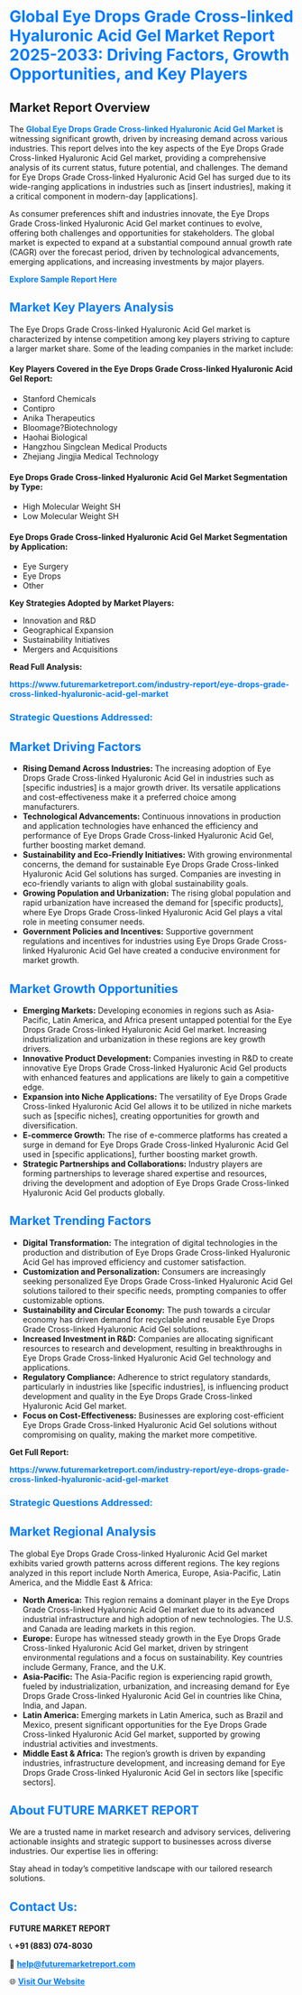 <h1 style="color: #007BFF;">Global Eye Drops Grade Cross-linked Hyaluronic Acid Gel Market Report 2025-2033: Driving Factors, Growth Opportunities, and Key Players</h1>

<section id="overview">
<h2>Market Report Overview</h2>
<p>The <a href="https://www.futuremarketreport.com/industry-report/eye-drops-grade-cross-linked-hyaluronic-acid-gel-market" style="color: #007BFF; text-decoration: none;"><strong>Global Eye Drops Grade Cross-linked Hyaluronic Acid Gel Market</strong></a> is witnessing significant growth, driven by increasing demand across various industries. This report delves into the key aspects of the Eye Drops Grade Cross-linked Hyaluronic Acid Gel market, providing a comprehensive analysis of its current status, future potential, and challenges. The demand for Eye Drops Grade Cross-linked Hyaluronic Acid Gel has surged due to its wide-ranging applications in industries such as [insert industries], making it a critical component in modern-day [applications].</p>
<p>As consumer preferences shift and industries innovate, the Eye Drops Grade Cross-linked Hyaluronic Acid Gel market continues to evolve, offering both challenges and opportunities for stakeholders. The global market is expected to expand at a substantial compound annual growth rate (CAGR) over the forecast period, driven by technological advancements, emerging applications, and increasing investments by major players.</p>
</section>

<section id="overview">
<p><a href="https://www.futuremarketreport.com/request-sample/reportId=55313" style="color: #007BFF; text-decoration: none;"><strong>Explore Sample Report Here</strong></a></p>
</section>

<section id="key-players">
<h2 style="color: #007BFF;">Market Key Players Analysis</h2>
<p>The Eye Drops Grade Cross-linked Hyaluronic Acid Gel market is characterized by intense competition among key players striving to capture a larger market share. Some of the leading companies in the market include:</p>
<h4>Key Players Covered in the Eye Drops Grade Cross-linked Hyaluronic Acid Gel Report:</h4>
<ul><li>Stanford Chemicals</li><li>Contipro</li><li>Anika Therapeutics</li><li>Bloomage?Biotechnology</li><li>Haohai Biological</li><li>Hangzhou Singclean Medical Products</li><li>Zhejiang Jingjia Medical Technology</li></ul>
<h4>Eye Drops Grade Cross-linked Hyaluronic Acid Gel Market Segmentation by Type:</h4>
<ul><li>High Molecular Weight SH</li><li>Low Molecular Weight SH</li></ul>

<h4>Eye Drops Grade Cross-linked Hyaluronic Acid Gel Market Segmentation by Application:</h4>
<ul><li>Eye Surgery</li><li>Eye Drops</li><li>Other</li></ul>
<p><strong>Key Strategies Adopted by Market Players:</strong></p>
<ul>
<li>Innovation and R&D</li>
<li>Geographical Expansion</li>
<li>Sustainability Initiatives</li>
<li>Mergers and Acquisitions</li>
</ul>
</section>

<section>
<p><strong>Read Full Analysis: </strong></p><a href="https://www.futuremarketreport.com/industry-report/eye-drops-grade-cross-linked-hyaluronic-acid-gel-market" style="color: #007BFF; text-decoration: none;"><strong>https://www.futuremarketreport.com/industry-report/eye-drops-grade-cross-linked-hyaluronic-acid-gel-market</strong></a>
<h3 style="color: #007BFF;">Strategic Questions Addressed:</h3>
</section>

<section id="driving-factors">
<h2 style="color: #007BFF;">Market Driving Factors</h2>
<ul>
<li><strong>Rising Demand Across Industries:</strong> The increasing adoption of Eye Drops Grade Cross-linked Hyaluronic Acid Gel in industries such as [specific industries] is a major growth driver. Its versatile applications and cost-effectiveness make it a preferred choice among manufacturers.</li>
<li><strong>Technological Advancements:</strong> Continuous innovations in production and application technologies have enhanced the efficiency and performance of Eye Drops Grade Cross-linked Hyaluronic Acid Gel, further boosting market demand.</li>
<li><strong>Sustainability and Eco-Friendly Initiatives:</strong> With growing environmental concerns, the demand for sustainable Eye Drops Grade Cross-linked Hyaluronic Acid Gel solutions has surged. Companies are investing in eco-friendly variants to align with global sustainability goals.</li>
<li><strong>Growing Population and Urbanization:</strong> The rising global population and rapid urbanization have increased the demand for [specific products], where Eye Drops Grade Cross-linked Hyaluronic Acid Gel plays a vital role in meeting consumer needs.</li>
<li><strong>Government Policies and Incentives:</strong> Supportive government regulations and incentives for industries using Eye Drops Grade Cross-linked Hyaluronic Acid Gel have created a conducive environment for market growth.</li>
</ul>
</section>

<section id="growth-opportunities">
<h2 style="color: #007BFF;">Market Growth Opportunities</h2>
<ul>
<li><strong>Emerging Markets:</strong> Developing economies in regions such as Asia-Pacific, Latin America, and Africa present untapped potential for the Eye Drops Grade Cross-linked Hyaluronic Acid Gel market. Increasing industrialization and urbanization in these regions are key growth drivers.</li>
<li><strong>Innovative Product Development:</strong> Companies investing in R&D to create innovative Eye Drops Grade Cross-linked Hyaluronic Acid Gel products with enhanced features and applications are likely to gain a competitive edge.</li>
<li><strong>Expansion into Niche Applications:</strong> The versatility of Eye Drops Grade Cross-linked Hyaluronic Acid Gel allows it to be utilized in niche markets such as [specific niches], creating opportunities for growth and diversification.</li>
<li><strong>E-commerce Growth:</strong> The rise of e-commerce platforms has created a surge in demand for Eye Drops Grade Cross-linked Hyaluronic Acid Gel used in [specific applications], further boosting market growth.</li>
<li><strong>Strategic Partnerships and Collaborations:</strong> Industry players are forming partnerships to leverage shared expertise and resources, driving the development and adoption of Eye Drops Grade Cross-linked Hyaluronic Acid Gel products globally.</li>
</ul>
</section>

<section id="trending-factors">
<h2 style="color: #007BFF;">Market Trending Factors</h2>
<ul>
<li><strong>Digital Transformation:</strong> The integration of digital technologies in the production and distribution of Eye Drops Grade Cross-linked Hyaluronic Acid Gel has improved efficiency and customer satisfaction.</li>
<li><strong>Customization and Personalization:</strong> Consumers are increasingly seeking personalized Eye Drops Grade Cross-linked Hyaluronic Acid Gel solutions tailored to their specific needs, prompting companies to offer customizable options.</li>
<li><strong>Sustainability and Circular Economy:</strong> The push towards a circular economy has driven demand for recyclable and reusable Eye Drops Grade Cross-linked Hyaluronic Acid Gel solutions.</li>
<li><strong>Increased Investment in R&D:</strong> Companies are allocating significant resources to research and development, resulting in breakthroughs in Eye Drops Grade Cross-linked Hyaluronic Acid Gel technology and applications.</li>
<li><strong>Regulatory Compliance:</strong> Adherence to strict regulatory standards, particularly in industries like [specific industries], is influencing product development and quality in the Eye Drops Grade Cross-linked Hyaluronic Acid Gel market.</li>
<li><strong>Focus on Cost-Effectiveness:</strong> Businesses are exploring cost-efficient Eye Drops Grade Cross-linked Hyaluronic Acid Gel solutions without compromising on quality, making the market more competitive.</li>
</ul>
</section>

<section>
<p><strong>Get Full Report: </strong></p><a href="https://www.futuremarketreport.com/industry-report/eye-drops-grade-cross-linked-hyaluronic-acid-gel-market" style="color: #007BFF; text-decoration: none;"><strong>https://www.futuremarketreport.com/industry-report/eye-drops-grade-cross-linked-hyaluronic-acid-gel-market</strong></a>
<h3 style="color: #007BFF;">Strategic Questions Addressed:</h3>
</section>


<section id="regional-analysis">
<h2 style="color: #007BFF;">Market Regional Analysis</h2>
<p>The global Eye Drops Grade Cross-linked Hyaluronic Acid Gel market exhibits varied growth patterns across different regions. The key regions analyzed in this report include North America, Europe, Asia-Pacific, Latin America, and the Middle East & Africa:</p>
<ul>
<li><strong>North America:</strong> This region remains a dominant player in the Eye Drops Grade Cross-linked Hyaluronic Acid Gel market due to its advanced industrial infrastructure and high adoption of new technologies. The U.S. and Canada are leading markets in this region.</li>
<li><strong>Europe:</strong> Europe has witnessed steady growth in the Eye Drops Grade Cross-linked Hyaluronic Acid Gel market, driven by stringent environmental regulations and a focus on sustainability. Key countries include Germany, France, and the U.K.</li>
<li><strong>Asia-Pacific:</strong> The Asia-Pacific region is experiencing rapid growth, fueled by industrialization, urbanization, and increasing demand for Eye Drops Grade Cross-linked Hyaluronic Acid Gel in countries like China, India, and Japan.</li>
<li><strong>Latin America:</strong> Emerging markets in Latin America, such as Brazil and Mexico, present significant opportunities for the Eye Drops Grade Cross-linked Hyaluronic Acid Gel market, supported by growing industrial activities and investments.</li>
<li><strong>Middle East & Africa:</strong> The region’s growth is driven by expanding industries, infrastructure development, and increasing demand for Eye Drops Grade Cross-linked Hyaluronic Acid Gel in sectors like [specific sectors].</li>
</ul>
</section>

<footer>
<h2 style="color: #007BFF;">About FUTURE MARKET REPORT</h2>
<p>We are a trusted name in market research and advisory services, delivering actionable insights and strategic support to businesses across diverse industries. Our expertise lies in offering:</p>

<p>Stay ahead in today’s competitive landscape with our tailored research solutions.</p>

<h2 style="color: #007BFF;">Contact Us:</h2>
<p><strong>FUTURE MARKET REPORT</strong></p>
<p>📞 <strong>+91 (883) 074-8030</strong></p>
<p>📧 <strong><a href="mailto:help@futuremarketreport.com" style="color: #007BFF;">help@futuremarketreport.com</a></strong></p>
<p>🌐 <strong><a href="https://www.futuremarketreport.com/" style="color: #007BFF;">Visit Our Website</a></strong></p>
</footer>